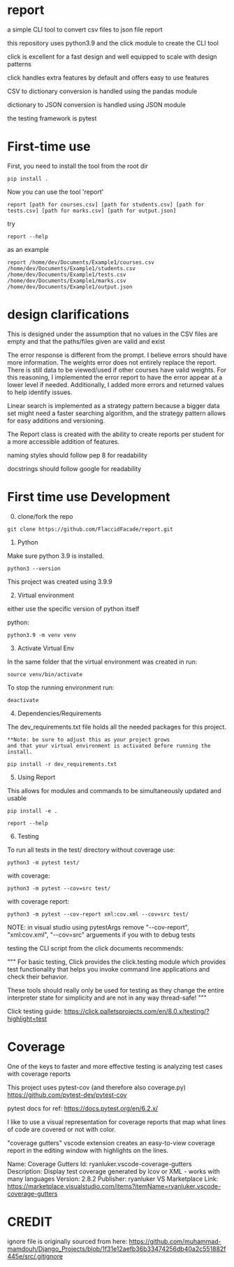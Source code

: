 # report
  a simple CLI tool to convert csv files to json file report

  this repository uses python3.9 and the click module to create 
  the CLI tool

  click is excellent for a fast design 
  and well equipped to scale with design patterns

  click handles extra features by default and offers easy to use features

  CSV to dictionary conversion is handled using the pandas module

  dictionary to JSON conversion is handled using JSON module

  the testing framework is pytest

# First-time use 

First, you need to install the tool from the root dir

```
pip install .
```

Now you can use the tool 'report' 

```
report [path for courses.csv] [path for students.csv] [path for tests.csv] [path for marks.csv] [path for output.json]
```
try

```
report --help
```

as an example
```
report /home/dev/Documents/Example1/courses.csv /home/dev/Documents/Example1/students.csv /home/dev/Documents/Example1/tests.csv /home/dev/Documents/Example1/marks.csv /home/dev/Documents/Example1/output.json
```

# design clarifications

  This is designed under the assumption that no values in the CSV files are empty and that the paths/files given are valid and exist

  The error response is different from the prompt. I believe errors should have more information.
  The weights error does not entirely replace the report. There is still data to be viewed/used if other courses have valid weights. For this reasoning, I implemented the error report to have the error appear at a lower level if needed. Additionally, I added more errors and returned values to help identify issues.

  Linear search is implemented as a strategy pattern because a bigger data set might need a faster searching algorithm, and the strategy pattern allows for easy additions and versioning.


  The Report class is created with the ability to create reports per student for a more accessible addition of features.

  naming styles should follow pep 8 for readability

  docstrings should follow google for readability

# First time use Development
  0) clone/fork the repo

  ```
  git clone https://github.com/FlaccidFacade/report.git
  ```


  1) Python

  Make sure python 3.9 is installed.

  ```
  python3 --version
  ```

  This project was created using 3.9.9

  2) Virtual environment

  either use the specific version of python itself

  python:

  ```
  python3.9 -m venv venv
  ```

  3) Activate Virtual Env

  In the same folder that the virtual environment was created in run:

  ```
  source venv/bin/activate
  ```

  To stop the running environment run:

  ```
  deactivate
  ```

  4) Dependencies/Requirements

  The dev_requirements.txt file holds all the needed 
  packages for this project. 

    **Note: be sure to adjust this as your project grows 
    and that your virtual environment is activated before running the install.

  ```
  pip install -r dev_requirements.txt
  ```

  5) Using Report

  This allows for modules and commands to be simultaneously
  updated and usable

  ```
  pip install -e .
  ```

  ```
  report --help
  ```
  6) Testing


  To run all tests in the test/ directory without coverage use:

  ```
  python3 -m pytest test/
  ```

  with coverage:

  ```
  python3 -m pytest --cov=src test/
  ```

  with coverage report:

  ```
  python3 -m pytest --cov-report xml:cov.xml --cov=src test/
  ```

  NOTE: in visual studio using pytestArgs 
  remove "--cov-report", "xml:cov.xml", "--cov=src" arguements if you with to debug tests

  testing the CLI script from the click documents recommends:

  """
  For basic testing, Click provides the click.testing module which provides test functionality that helps you invoke command line applications and check their behavior.

  These tools should really only be used for testing as they change the entire interpreter state for simplicity and are not in any way thread-safe!
  """

  Click testing guide: https://click.palletsprojects.com/en/8.0.x/testing/?highlight=test


# Coverage

  One of the keys to faster and more effective testing is
  analyzing test cases with coverage reports

  This project uses pytest-cov (and therefore also coverage.py)
  https://github.com/pytest-dev/pytest-cov

  pytest docs for ref:
  https://docs.pytest.org/en/6.2.x/

  I like to use a visual representation for coverage reports that
  map what lines of code are covered or not with color.

  "coverage gutters" vscode extension creates an easy-to-view coverage report in the editing window with highlights on the lines.

  Name: Coverage Gutters
  Id: ryanluker.vscode-coverage-gutters
  Description: Display test coverage generated by lcov or XML - works with many languages
  Version: 2.8.2
  Publisher: ryanluker
  VS Marketplace Link: https://marketplace.visualstudio.com/items?itemName=ryanluker.vscode-coverage-gutters



# CREDIT
  ignore file is originally sourced from here: 
  https://github.com/muhammad-mamdouh/Django_Projects/blob/1f31e12aefb36b33474256db40a2c551882f445e/src/.gitignore
